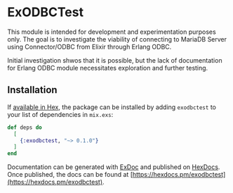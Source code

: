# ExODBCTest

This module is intended for development and experimentation purposes only.  The goal is to investigate the viability of connecting to MariaDB Server using Connector/ODBC from Elixir through Erlang ODBC.

Initial investigation shwos that it is possible, but the lack of documentation for Erlang ODBC module necessitates exploration and further testing.

## Installation

If [available in Hex](https://hex.pm/docs/publish), the package can be installed
by adding `exodbctest` to your list of dependencies in `mix.exs`:

```elixir
def deps do
  [
    {:exodbctest, "~> 0.1.0"}
  ]
end
```

Documentation can be generated with [ExDoc](https://github.com/elixir-lang/ex_doc)
and published on [HexDocs](https://hexdocs.pm). Once published, the docs can
be found at [https://hexdocs.pm/exodbctest](https://hexdocs.pm/exodbctest).

